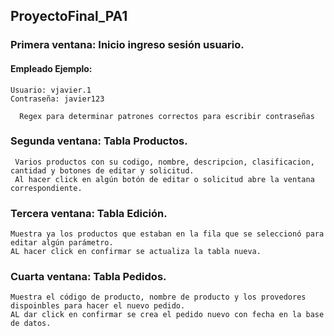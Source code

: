  ## ProyectoFinal_PA1

### Primera ventana: Inicio ingreso sesión usuario.

  #### Empleado Ejemplo: 

    Usuario: vjavier.1
    Contraseña: javier123

      Regex para determinar patrones correctos para escribir contraseñas
      
 
      
### Segunda ventana: Tabla Productos.

     Varios productos con su codigo, nombre, descripcion, clasificacion, cantidad y botones de editar y solicitud.
     Al hacer click en algún botón de editar o solicitud abre la ventana correspondiente. 
  
### Tercera ventana: Tabla Edición.
  
    Muestra ya los productos que estaban en la fila que se seleccionó para editar algún parámetro. 
    AL hacer click en confirmar se actualiza la tabla nueva.
    
### Cuarta ventana: Tabla Pedidos.
  
    Muestra el código de producto, nombre de producto y los provedores dispoinbles para hacer el nuevo pedido. 
    AL dar click en confirmar se crea el pedido nuevo con fecha en la base de datos. 

 
